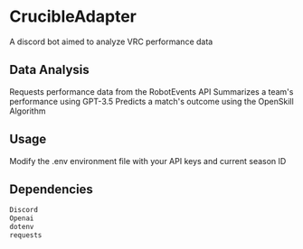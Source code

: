 # CrucibleAdapter

A discord bot aimed to analyze VRC performance data

## Data Analysis

Requests performance data from the RobotEvents API
Summarizes a team's performance using GPT-3.5
Predicts a match's outcome using the OpenSkill Algorithm

## Usage

Modify the .env environment file with your API keys and current season ID 

## Dependencies

```python
Discord
Openai
dotenv
requests

